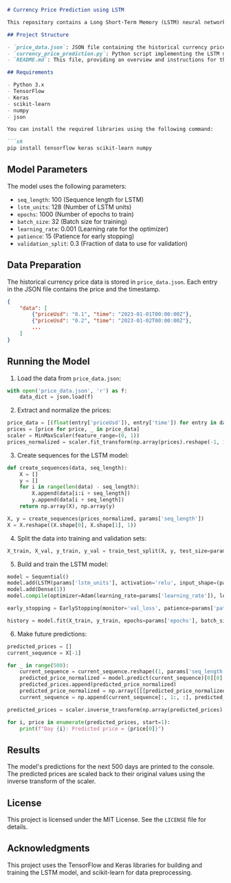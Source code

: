

```markdown
# Currency Price Prediction using LSTM

This repository contains a Long Short-Term Memory (LSTM) neural network model for predicting currency prices. The model is built using TensorFlow and Keras, and is trained on historical currency price data to make future predictions.

## Project Structure

- `price_data.json`: JSON file containing the historical currency price data.
- `currency_price_prediction.py`: Python script implementing the LSTM model and the prediction process.
- `README.md`: This file, providing an overview and instructions for the project.

## Requirements

- Python 3.x
- TensorFlow
- Keras
- scikit-learn
- numpy
- json

You can install the required libraries using the following command:

```sh
pip install tensorflow keras scikit-learn numpy
```

## Model Parameters

The model uses the following parameters:

- `seq_length`: 100 (Sequence length for LSTM)
- `lstm_units`: 128 (Number of LSTM units)
- `epochs`: 1000 (Number of epochs to train)
- `batch_size`: 32 (Batch size for training)
- `learning_rate`: 0.001 (Learning rate for the optimizer)
- `patience`: 15 (Patience for early stopping)
- `validation_split`: 0.3 (Fraction of data to use for validation)

## Data Preparation

The historical currency price data is stored in `price_data.json`. Each entry in the JSON file contains the price and the timestamp.

```json
{
    "data": [
        {"priceUsd": "0.1", "time": "2023-01-01T00:00:00Z"},
        {"priceUsd": "0.2", "time": "2023-01-02T00:00:00Z"},
        ...
    ]
}
```

## Running the Model

1. Load the data from `price_data.json`:

```python
with open('price_data.json', 'r') as f:
    data_dict = json.load(f)
```

2. Extract and normalize the prices:

```python
price_data = [(float(entry['priceUsd']), entry['time']) for entry in data_dict['data']]
prices = [price for price, _ in price_data]
scaler = MinMaxScaler(feature_range=(0, 1))
prices_normalized = scaler.fit_transform(np.array(prices).reshape(-1, 1))
```

3. Create sequences for the LSTM model:

```python
def create_sequences(data, seq_length):
    X = []
    y = []
    for i in range(len(data) - seq_length):
        X.append(data[i:i + seq_length])
        y.append(data[i + seq_length])
    return np.array(X), np.array(y)

X, y = create_sequences(prices_normalized, params['seq_length'])
X = X.reshape((X.shape[0], X.shape[1], 1))
```

4. Split the data into training and validation sets:

```python
X_train, X_val, y_train, y_val = train_test_split(X, y, test_size=params['validation_split'], random_state=42)
```

5. Build and train the LSTM model:

```python
model = Sequential()
model.add(LSTM(params['lstm_units'], activation='relu', input_shape=(params['seq_length'], 1)))
model.add(Dense(1))
model.compile(optimizer=Adam(learning_rate=params['learning_rate']), loss='mse')

early_stopping = EarlyStopping(monitor='val_loss', patience=params['patience'], restore_best_weights=True)

history = model.fit(X_train, y_train, epochs=params['epochs'], batch_size=params['batch_size'], validation_data=(X_val, y_val), callbacks=[early_stopping], verbose=1)
```

6. Make future predictions:

```python
predicted_prices = []
current_sequence = X[-1]

for _ in range(500):
    current_sequence = current_sequence.reshape((1, params['seq_length'], 1))
    predicted_price_normalized = model.predict(current_sequence)[0][0]
    predicted_prices.append(predicted_price_normalized)
    predicted_price_normalized = np.array([[[predicted_price_normalized]]])
    current_sequence = np.append(current_sequence[:, 1:, :], predicted_price_normalized, axis=1)

predicted_prices = scaler.inverse_transform(np.array(predicted_prices).reshape(-1, 1))

for i, price in enumerate(predicted_prices, start=1):
    print(f"Day {i}: Predicted price = {price[0]}")
```

## Results

The model's predictions for the next 500 days are printed to the console. The predicted prices are scaled back to their original values using the inverse transform of the scaler.

## License

This project is licensed under the MIT License. See the `LICENSE` file for details.

## Acknowledgments

This project uses the TensorFlow and Keras libraries for building and training the LSTM model, and scikit-learn for data preprocessing.
```



